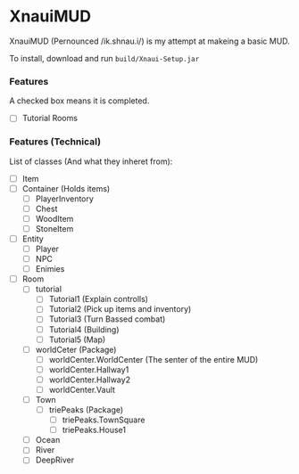 # XnauiMUD

XnauiMUD (Pernounced /ik.shnau.i/) is my attempt at makeing a basic MUD.

To install, download and run `build/Xnaui-Setup.jar`

### Features

A checked box means it is completed.

- [ ] Tutorial Rooms

### Features (Technical)

List of classes (And what they inheret from):

- [ ] Item
- [ ] Container (Holds items)
    - [ ] PlayerInventory
    - [ ] Chest
    - [ ] WoodItem
    - [ ] StoneItem
- [ ] Entity
    - [ ] Player
    - [ ] NPC
    - [ ] Enimies
- [ ] Room
    - [ ] tutorial
        - [ ] Tutorial1 (Explain controlls)
        - [ ] Tutorial2 (Pick up items and inventory)
        - [ ] Tutorial3 (Turn Bassed combat)
        - [ ] Tutorial4 (Building)
        - [ ] Tutorial5 (Map)
    - [ ] worldCeter (Package)
        - [ ] worldCenter.WorldCenter (The senter of the entire MUD)
        - [ ] worldCenter.Hallway1
        - [ ] worldCenter.Hallway2
        - [ ] worldCenter.Vault
    - [ ] Town
        - [ ] triePeaks (Package)
            - [ ] triePeaks.TownSquare
            - [ ] triePeaks.House1
    - [ ] Ocean
    - [ ] River
    - [ ] DeepRiver
